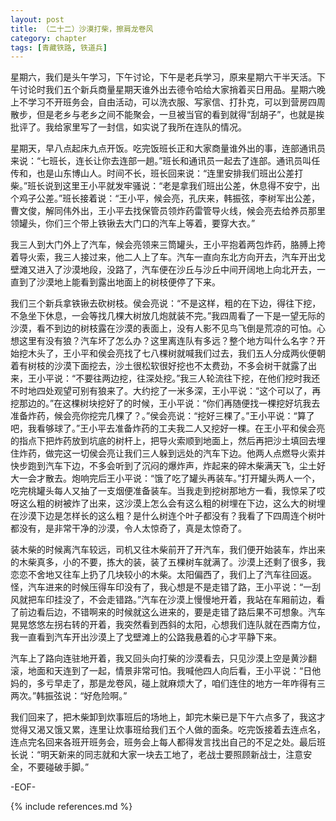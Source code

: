 ```yaml
---
layout: post
title: （二十二）沙漠打柴，擦肩龙卷风
category: chapter
tags: [青藏铁路, 铁道兵]
---
```


星期六，我们是头午学习，下午讨论，下午是老兵学习，原来星期六干半天活。下午讨论时我们五个新兵商量星期天谁外出去德令哈给大家捎着买日用品。星期六晚上不学习不开班务会，自由活动，可以洗衣服、写家信、打扑克，可以到营房四周散步，但是老乡与老乡之间不能聚会，一旦被当官的看到就得“刮胡子”，也就是挨批评了。我给家里写了一封信，如实说了我所在连队的情况。

星期天，早八点起床九点开饭。吃完饭班长正和大家商量谁外出的事，连部通讯员来说：“七班长，连长让你去连部一趟。”班长和通讯员一起去了连部。通讯员叫任传和，也是山东博山人。时间不长，班长回来说：“连里安排我们班出公差打柴。”班长说到这里王小平就发牢骚说：“老是拿我们班出公差，休息得不安宁，出个鸡子公差。”班长接着说：“王小平，候会亮，孔庆来，韩振弦，李树军出公差，曹文俊，解同伟外出，王小平去找保管员领炸药雷管导火线，候会亮去给养员那里领罐头，你们三个带上铁锹去大门口的汽车上等着，要穿大衣。”

我三人到大门外上了汽车，候会亮领来三筒罐头，王小平抱着两包炸药，胳膊上挎着导火索，我三人接过来，他二人上了车。汽车一直向东北方向开去，汽车开出戈壁滩又进入了沙漠地段，没路了，汽车便在沙丘与沙丘中间开阔地上向北开去，一直到了沙漠地上能看到露出地面上的树枝便停了下来。

我们三个新兵拿铁锹去砍树枝。侯会亮说：“不是这样，粗的在下边，得往下挖，不急坐下休息，一会等找几棵大树放几炮就装不完。”我四周看了一下是一望无际的沙漠，看不到边的树枝露在沙漠的表面上，没有人影不见鸟飞倒是荒凉的可怕。心想这里有没有狼？汽车坏了怎么办？这里离连队有多远？整个地方叫什么名字？开始挖木头了，王小平和侯会亮找了七八棵树就喊我们过去，我们五人分成两伙便朝着有树枝的沙漠下面挖去，沙土很松软很好挖也不太费劲，不多会树干就露了出来，王小平说：“不要往两边挖，往深处挖。”我三人轮流往下挖，在他们挖时我还不时地四处观望可别有狼来了。大约挖了一米多深，王小平说：“这个可以了，再挖那边的。”在这棵树块挖好了的时候，王小平说：“你们再随便找一棵挖好坑我去准备炸药，候会亮你挖完几棵了？。”侯会亮说：“挖好三棵了。”王小平说：“算了吧，我看够球了。”王小平去准备炸药的工夫我二人又挖好一棵。在王小平和侯会亮的指点下把炸药放到坑底的树杆上，把导火索顺到地面上，然后再把沙土填回去埋住炸药，做完这一切侯会亮让我们三人躲到远处的汽车下边。他两人点燃导火索并快步跑到汽车下边，不多会听到了沉闷的爆炸声，炸起来的碎木柴满天飞，尘土好大一会才散去。炮响完后王小平说：“饿了吃了罐头再装车。”打开罐头两人一个，吃完桃罐头每人又抽了一支烟便准备装车。当我走到挖树那地方一看，我惊呆了哎呀这么粗的树被炸了出来，这沙漠上怎么会有这么粗的树埋在下边，这么大的树埋在沙漠下边是怎样长的这么粗？是什么树连个叶子都没有？我看了下四周连个树叶都没有，是非常干净的沙漠，令人太惊奇了，真是太惊奇了。

装木柴的时候离汽车较远，司机又往木柴前开了开汽车，我们便开始装车，炸出来的木柴真多，小的不要，拣大的装，装了五棵树车就满了。沙漠上还剩了很多，我恋恋不舍地又往车上扔了几块较小的木柴。太阳偏西了，我们上了汽车往回返。怪，汽车进来的时候压得车印没有了，我心想是不是走错了路，王小平说：“一刮风就把车印挂没了，不会走错路。”汽车在沙漠上慢慢地开着，我站在车厢前边，看了前边看后边，不错啊来的时候就这么进来的，要是走错了路后果不可想象。汽车晃晃悠悠左拐右转的开着，我突然看到西斜的太阳，心想我们连队就在西南方位，我一直看到汽车开出沙漠上了戈壁滩上的公路我悬着的心才平静下来。

汽车上了路向连驻地开着，我又回头向打柴的沙漠看去，只见沙漠上空是黄沙翻滚，地面和天连到了一起，情景非常可怕。我喊他四人向后看，王小平说：“日他妈的，多亏早走了，那是龙卷风，碰上就麻烦大了，咱们连住的地方一年咋得有三两次。”韩振弦说：“好危险啊。”

我们回来了，把木柴卸到炊事班后的场地上，卸完木柴已是下午六点多了，我这才觉得又渴又饿又累，连里让炊事班给我们五个人做的面条。吃完饭接着去连点名，连点完名回来各班开班务会，班务会上每人都得发言找出自己的不足之处。最后班长说：“明天新来的同志就和大家一块去工地了，老战士要照顾新战士，注意安全，不要碰破手脚。”

-EOF-

{% include references.md %}
